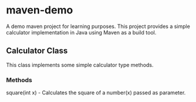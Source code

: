 # maven-demo
A demo maven project for learning purposes. This project provides a simple calculator implementation in Java using Maven as a build tool.

## Calculator Class
This class implements some simple calculator type methods.

### Methods
square(int x) - Calculates the square of a number(x) passed as parameter.
